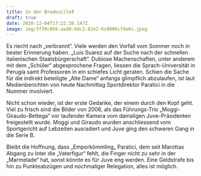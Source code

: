 ```yaml
---
title: In der Bredouille❓
draft: true
date: 2020-12-04T17:22:38.147Z
image: img/3f39c0b9-aad8-4dc2-82e2-6c8006cfde6c.jpeg
---
```

Es riecht nach „verbrannt“. Viele werden den Vorfall vom Sommer  noch in bester Erinnerung haben. „Luis Suarez auf der Suche nach der schnellen italienischen Staatsbürgerschaft“. Dubiose Machenschaften, unter anderem mit dem „Schüler“ abgesprochene Fragen, liessen die Sprach-Universität  in Perugia samt Professoren in ein schiefes Licht geraten. Schien die Sache für die indirekt beteiligte „Alte Dame“ anfangs glimpflich abzulaufen, ist laut Medienberichten von heute Nachmittag Sportdirektor Paratici in die Nummer involviert.

Nicht schon wieder, ist der erste Gedanke, der einem durch den Kopf geht. Viel zu frisch sind die Bilder von 2006, als das Führungs-Trio „Moggi-Giraudo-Bettega“ vor laufender Kamera vom damaligen Juve-Präsidenten freigestellt wurde. Moggi und Giraudo wurden anschliessend vom Sportgericht auf Lebzeiten ausradiert und Juve ging den schweren Gang in die Serie B. 

Bleibt die Hoffnung, dass „Emporkömmling„ Paratici, dem seit Marottas Abgang zu Inter die „Vaterfigur“ fehlt, die Finger nicht zu sehr in der „Marmelade“ hat, sonst könnte es für Juve eng werden. Eine Geldstrafe bis hin zu Punkteabzügen und nochmaliger Relegation, alles ist möglich.